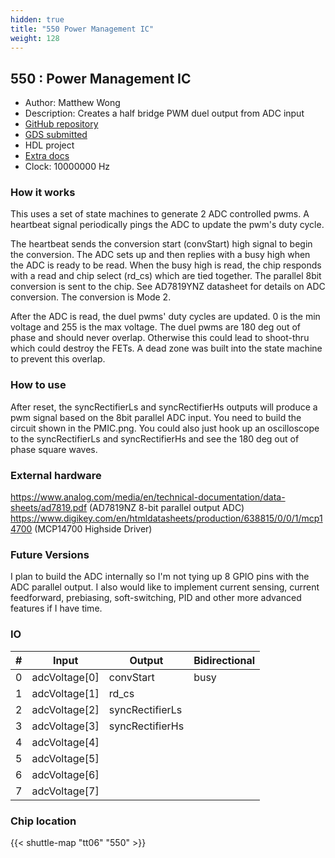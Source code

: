 ```yaml
---
hidden: true
title: "550 Power Management IC"
weight: 128
---
```


## 550 : Power Management IC

* Author: Matthew Wong
* Description: Creates a half bridge PWM duel output from ADC input
* [GitHub repository](https://github.com/wongmatthew73/tt06-mw-pmic)
* [GDS submitted](https://github.com/wongmatthew73/tt06-mw-pmic/actions/runs/8749048323)
* HDL project
* [Extra docs](None)
* Clock: 10000000 Hz

<!---

This file is used to generate your project datasheet. Please fill in the information below and delete any unused
sections.

You can also include images in this folder and reference them in the markdown. Each image must be less than
512 kb in size, and the combined size of all images must be less than 1 MB.
-->


### How it works

This uses a set of state machines to generate 2 ADC controlled pwms.
A heartbeat signal periodically pings the ADC to update the pwm's duty cycle.

The heartbeat sends the conversion start (convStart) high signal to begin the conversion. The ADC sets up
and then replies with a busy high when the ADC is ready to be read. When the busy high is read, the chip responds with a read and chip select
(rd_cs) which are tied together. The parallel 8bit conversion is sent to the chip. See AD7819YNZ datasheet for details on ADC conversion. The
conversion is Mode 2.

After the ADC is read, the duel pwms' duty cycles are updated. 0 is the min voltage and 255 is the max voltage. The duel pwms are 180 deg out of
phase and should never overlap. Otherwise this could lead to shoot-thru which could destroy the FETs. A dead zone was built into the state machine
to prevent this overlap.

### How to use

After reset, the syncRectifierLs and syncRectifierHs outputs will produce a pwm signal based on the 8bit parallel ADC input.
You need to build the circuit shown in the PMIC.png. You could also just hook up an oscilloscope to
the syncRectifierLs and syncRectifierHs and see the 180 deg out of phase square waves.

### External hardware

https://www.analog.com/media/en/technical-documentation/data-sheets/ad7819.pdf (AD7819NZ 8-bit parallel output ADC)
https://www.digikey.com/en/htmldatasheets/production/638815/0/0/1/mcp14700 (MCP14700 Highside Driver)

### Future Versions

I plan to build the ADC internally so I'm not tying up 8 GPIO pins with the ADC parallel output. I also would like to implement current sensing,
current feedforward, prebiasing, soft-switching, PID and other more advanced features if I have time.


### IO

| # | Input          | Output         | Bidirectional   |
| - | -------------- | -------------- | --------------- |
| 0 | adcVoltage[0] | convStart | busy |
| 1 | adcVoltage[1] | rd_cs |  |
| 2 | adcVoltage[2] | syncRectifierLs |  |
| 3 | adcVoltage[3] | syncRectifierHs |  |
| 4 | adcVoltage[4] |  |  |
| 5 | adcVoltage[5] |  |  |
| 6 | adcVoltage[6] |  |  |
| 7 | adcVoltage[7] |  |  |

### Chip location

{{< shuttle-map "tt06" "550" >}}
